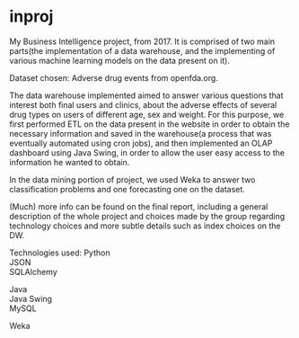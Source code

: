 # inproj
My Business Intelligence project, from 2017. It is comprised of two main parts(the implementation of a data warehouse, and the implementing of various machine learning models on the data present on it).

Dataset chosen: Adverse drug events from openfda.org.

The data warehouse implemented aimed to answer various questions that interest both final users and clinics, about the adverse effects of several drug types on users of different age, sex and weight. For this purpose, we first performed ETL on the data present in the website in order to obtain the necessary information and saved in the warehouse(a process that was eventually automated using cron jobs), and then implemented an OLAP dashboard using Java Swing, in order to allow the user easy access to the information he wanted to obtain.

In the data mining portion of project, we used Weka to answer two classification problems and one forecasting one on the dataset.

(Much) more info can be found on the final report, including a general description of the whole project and choices made by the group regarding technology choices and more subtle details such as index choices on the DW.

Technologies used:
Python  
JSON  
SQLAlchemy  

Java  
Java Swing  
MySQL  

Weka  
